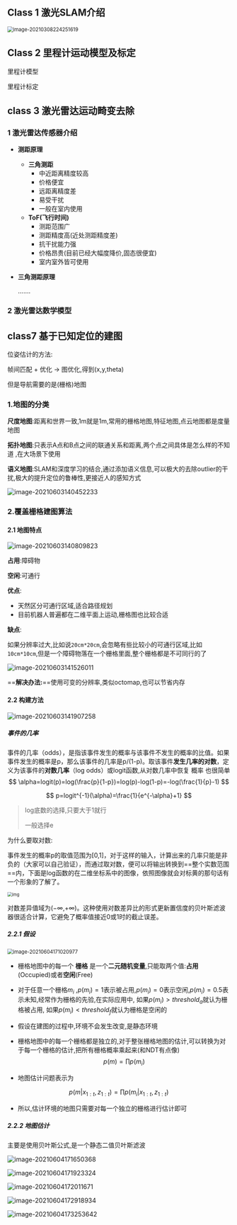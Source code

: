 ## Class 1 激光SLAM介绍

<img src="深蓝学院-激光SLAM.assets/image-20210308224251619.png" alt="image-20210308224251619" style="zoom:80%;" />

## Class 2 里程计运动模型及标定

里程计模型

里程计标定





## class 3 激光雷达运动畸变去除

### 1 激光雷达传感器介绍

+ **测距原理**

  + **三角测距**
    + 中近距离精度较高
    + 价格便宜
    + 远距离精度差
    + 易受干扰
    + 一般在室内使用
  + **ToF(飞行时间)**
    + 测距范围广
    + 测距精度高(近处测距精度差)
    + 抗干扰能力强
    + 价格昂贵(目前已经大幅度降价,固态很便宜)
    + 室内室外皆可使用

+ **三角测距原理**

  .......



### 2 激光雷达数学模型











## class7 基于已知定位的建图

位姿估计的方法:

帧间匹配 + 优化 -> 图优化,得到(x,y,theta)

但是导航需要的是(栅格)地图

### 1.地图的分类

**尺度地图**:距离和世界一致,1m就是1m,常用的栅格地图,特征地图,点云地图都是度量地图

**拓扑地图**:只表示A点和B点之间的联通关系和距离,两个点之间具体是怎么样的不知道 ,在大场景下使用

**语义地图**:SLAM和深度学习的结合,通过添加语义信息,可以极大的去除outlier的干扰,极大的提升定位的鲁棒性,更接近人的感知方式

![image-20210603140452233](深蓝学院-激光SLAM.assets/image-20210603140452233.png)

### 2.覆盖栅格建图算法

#### 2.1 地图特点

![image-20210603140809823](深蓝学院-激光SLAM.assets/image-20210603140809823.png)

**占用**:障碍物

**空闲**:可通行

**优点**:

+ 天然区分可通行区域,适合路径规划
+ 目前机器人普遍都在二维平面上运动,栅格图也比较合适

**缺点**:

如果分辨率过大,比如说`20cm*20cm`,会忽略有些比较小的可通行区域,比如`10cm*10cm`,但是一个障碍物落在一个栅格里面,整个栅格都是不可同行的了

![image-20210603141526011](深蓝学院-激光SLAM.assets/image-20210603141526011.png)

==**解决办法:**==使用可变的分辨率,类似octomap,也可以节省内存

#### 2.2 构建方法

![image-20210603141907258](深蓝学院-激光SLAM.assets/image-20210603141907258.png)

##### 事件的几率

事件的几率（odds），是指该事件发生的概率与该事件不发生的概率的比值。如果事件发生的概率是p，那么该事件的几率是p/(1-p)。取该事件**发生几率的对数**，定义为该事件的**对数几率**（log odds）或logit函数,从对数几率中恢复 概率 也很简单
$$
\alpha=logit(p)=log(\frac{p}{1-p})=log(p)-log(1-p)=-log(\frac{1}{p}-1)
$$

$$
p=logit^{-1}(\alpha)=\frac{1}{e^{-\alpha}+1}
$$



> log底数的选择,只要大于1就行
>
> 一般选择e

为什么要取对数:

事件发生的概率p的取值范围为[0,1]，对于这样的输入，计算出来的几率只能是非负的（大家可以自己验证），而通过取对数，便可以将输出转换到==整个实数范围==内，下面是log函数的在二维坐标系中的图像，依照图像就会对标黄的那句话有一个形象的了解了。

<img src="深蓝学院-激光SLAM.assets/20190612105929308.png" alt="img" style="zoom:67%;" />

对数差异值域为(−∞,+∞)。这种使用对数差异比的形式更新置信度的贝叶斯滤波器很适合计算，它避免了概率值接近0或1时的截止误差。

##### 2.2.1 假设

<img src="深蓝学院-激光SLAM.assets/image-20210604171020977.png" alt="image-20210604171020977" style="zoom:80%;" />

+ 栅格地图中的每一个 **栅格** 是一个**二元随机变量**,只能取两个值:**占用**(Occupied)或者**空闲**(Free)

+ 对于任意一个栅格$m_i$ ,$p(m_i)=1$表示被占用,$p(m_i)=0$表示空闲,$p(m_i)=0.5$表示未知,经常作为栅格的先验,在实际应用中, 如果$p(m_i)>threshold_a$就认为栅格被占用, 如果$p(m_i)<threshold_f$就认为栅格是空闲的

+ 假设在建图的过程中,环境不会发生改变,是静态环境

+ 栅格地图中的每一个栅格都是独立的,对于整张栅格地图的估计,可以转换为对于每一个栅格的估计,把所有栅格概率乘起来(和NDT有点像)
  $$
  p(m)=\prod p(m_i)
  $$

+ 地图估计问题表示为

$$
p(m|x_{1:t},z_{1:t})=\prod p(m_i|x_{1:t},z_{1:t})
$$

+ 所以,估计环境的地图只需要对每一个独立的栅格进行估计即可

##### 2.2.2 地图估计

主要是使用贝叶斯公式,是一个静态二值贝叶斯滤波

![image-20210604171650368](深蓝学院-激光SLAM.assets/image-20210604171650368.png)

![image-20210604171923324](深蓝学院-激光SLAM.assets/image-20210604171923324.png)

![image-20210604172011671](深蓝学院-激光SLAM.assets/image-20210604172011671.png)

![image-20210604172918934](深蓝学院-激光SLAM.assets/image-20210604172918934.png)

![image-20210604173253642](深蓝学院-激光SLAM.assets/image-20210604173253642.png)